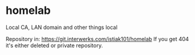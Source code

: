 # homelab
Local CA, LAN domain and other things local

Repository in: https://git.interwerks.com/istiak101/homelab
If you get 404 it's either deleted or private repository.
